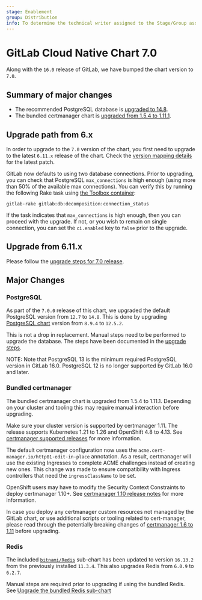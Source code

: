 ```yaml
---
stage: Enablement
group: Distribution
info: To determine the technical writer assigned to the Stage/Group associated with this page, see https://about.gitlab.com/handbook/engineering/ux/technical-writing/#designated-technical-writers
---
```


# GitLab Cloud Native Chart 7.0

Along with the `16.0` release of GitLab, we have bumped the chart version to `7.0`.

## Summary of major changes

- The recommended PostgreSQL database is [upgraded to 14.8](#postgresql).
- The bundled certmanager chart is [upgraded from 1.5.4 to 1.11.1](#bundled-certmanager).

## Upgrade path from 6.x

In order to upgrade to the `7.0` version of the chart, you first need to upgrade to the latest `6.11.x`
release of the chart. Check the [version mapping details](../installation/version_mappings.md) for the latest patch.

GitLab now defaults to using two database connections. Prior to upgrading, you can check that PostgreSQL `max_connections` is
high enough (using more than 50% of the available max connections).
You can verify this by running the following Rake task using [the Toolbox container](../charts/gitlab/toolbox/index.md#toolbox-included-tools):

```shell
gitlab-rake gitlab:db:decomposition:connection_status
```

If the task indicates that `max_connections` is high enough, then you can
proceed with the upgrade. If not, or you wish to remain on single
connection, you can set the `ci.enabled` key to `false` prior to the upgrade.

## Upgrade from 6.11.x

Please follow the [upgrade steps for 7.0 release](../installation/upgrade.md#upgrade-to-version-70).

## Major Changes

### PostgreSQL

As part of the `7.0.0` release of this chart, we upgraded the default PostgreSQL version from `12.7` to `14.8`. This
is done by upgrading [PostgreSQL chart](https://github.com/bitnami/charts/tree/master/bitnami/postgresql) version from
`8.9.4` to `12.5.2`.

This is not a drop in replacement. Manual steps need to be performed to upgrade the database. The steps have been
documented in the [upgrade steps](../installation/database_upgrade.md#steps-for-upgrading-the-bundled-postgresql).

NOTE:
Note that PostgreSQL 13 is the minimum required PostgreSQL version in GitLab 16.0. PostgreSQL 12 is no longer
supported by GitLab 16.0 and later.

### Bundled certmanager

The bundled certmanager chart is upgraded from 1.5.4 to 1.11.1. Depending on your cluster and tooling this
may require manual interaction before upgrading.

Make sure your cluster version is supported by certmanager 1.11. The release supports Kubernetes 1.21 to
1.26 and OpenShift 4.8 to 4.13. See [certmanager supported releases](https://cert-manager.io/docs/installation/supported-releases/)
for more information.

The default certmanager configuration now uses the `acme.cert-manager.io/http01-edit-in-place` annotation.
As a result, certmanager will use the existing Ingresses to complete ACME challenges instead of creating
new ones. This change was made to ensure compatibility with Ingress controllers that need the `ingressClassName`
to be set.

OpenShift users may have to modify the Security Context Constraints to deploy certmanager 1.10+.
See [certmanager 1.10 release notes](https://cert-manager.io/docs/release-notes/release-notes-1.10/#on-openshift-the-cert-manager-pods-may-fail-until-you-modify-security-context-constraints)
for more information.

In case you deploy any certmanager custom resources not managed by the GitLab chart, or use additional
scripts or tooling related to cert-manager, please read through the potentially breaking changes of
[certmanager 1.6 to 1.11](https://cert-manager.io/docs/release-notes/) before upgrading.

### Redis

The included [`bitnami/Redis`](https://artifacthub.io/packages/helm/bitnami/redis)
sub-chart has been updated to version `16.13.2` from the previously installed
`11.3.4`. This also upgrades Redis from `6.0.9` to `6.2.7`.

Manual steps are required prior to upgrading if using the bundled Redis.
See [Upgrade the bundled Redis sub-chart](../installation/upgrade.md#update-the-bundled-redis-sub-chart)
